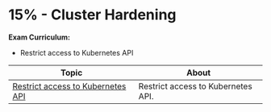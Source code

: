 # 15% - Cluster Hardening

**Exam Curriculum:**

- Restrict access to Kubernetes API

| Topic | About |
|--------|--------|
| [Restrict access to Kubernetes API](restrict_access_to_kubernetes_api.md) | Restrict access to Kubernetes API. |

